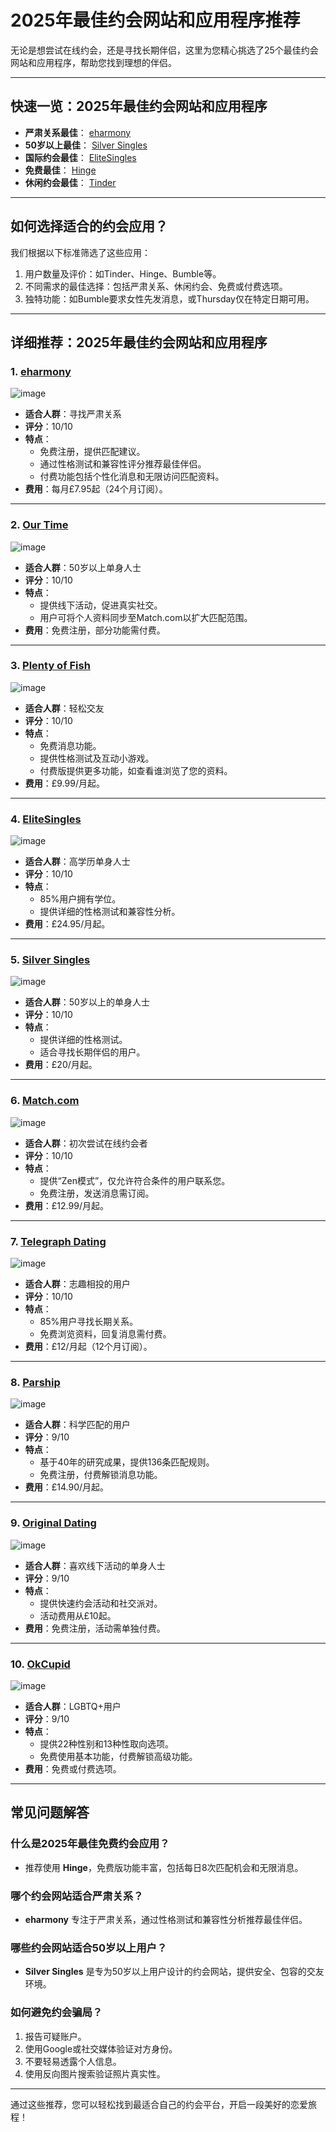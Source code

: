# 2025年最佳约会网站和应用程序推荐

无论是想尝试在线约会，还是寻找长期伴侣，这里为您精心挑选了25个最佳约会网站和应用程序，帮助您找到理想的伴侣。

---

## 快速一览：2025年最佳约会网站和应用程序

- **严肃关系最佳**： [eharmony](https://www.eharmony.co.uk/)
- **50岁以上最佳**： [Silver Singles](https://www.silversingles.com/)
- **国际约会最佳**： [EliteSingles](https://www.elitesingles.com/)
- **免费最佳**： [Hinge](https://hinge.co/)
- **休闲约会最佳**： [Tinder](https://www.gotinder.com/)

---

## 如何选择适合的约会应用？

我们根据以下标准筛选了这些应用：

1. 用户数量及评价：如Tinder、Hinge、Bumble等。
2. 不同需求的最佳选择：包括严肃关系、休闲约会、免费或付费选项。
3. 独特功能：如Bumble要求女性先发消息，或Thursday仅在特定日期可用。

---

## 详细推荐：2025年最佳约会网站和应用程序

### 1. [eharmony](https://www.eharmony.co.uk/)

![image](https://github.com/user-attachments/assets/b5254711-f704-411d-a34e-3675ad6b2d88)

- **适合人群**：寻找严肃关系
- **评分**：10/10  
- **特点**：
  - 免费注册，提供匹配建议。
  - 通过性格测试和兼容性评分推荐最佳伴侣。
  - 付费功能包括个性化消息和无限访问匹配资料。
- **费用**：每月£7.95起（24个月订阅）。

---

### 2. [Our Time](https://www.ourtime.co.uk/)

![image](https://github.com/user-attachments/assets/2b379b61-1bcd-4b7c-b3a3-e1cb6289f061)

- **适合人群**：50岁以上单身人士
- **评分**：10/10  
- **特点**：
  - 提供线下活动，促进真实社交。
  - 用户可将个人资料同步至Match.com以扩大匹配范围。
- **费用**：免费注册，部分功能需付费。

---

### 3. [Plenty of Fish](https://www.pof.com/)

![image](https://github.com/user-attachments/assets/0bac98a1-5faa-4d1e-bdfe-908d303241dd)

- **适合人群**：轻松交友
- **评分**：10/10  
- **特点**：
  - 免费消息功能。
  - 提供性格测试及互动小游戏。
  - 付费版提供更多功能，如查看谁浏览了您的资料。
- **费用**：£9.99/月起。

---

### 4. [EliteSingles](https://www.elitesingles.com/)

![image](https://github.com/user-attachments/assets/b85d552d-c692-469d-bfc0-1118f28fc772)

- **适合人群**：高学历单身人士
- **评分**：10/10  
- **特点**：
  - 85%用户拥有学位。
  - 提供详细的性格测试和兼容性分析。
- **费用**：£24.95/月起。

---

### 5. [Silver Singles](https://www.silversingles.com/)

![image](https://github.com/user-attachments/assets/e4eb2771-2d5b-42e9-bbfc-80e10310a49e)

- **适合人群**：50岁以上的单身人士
- **评分**：10/10  
- **特点**：
  - 提供详细的性格测试。
  - 适合寻找长期伴侣的用户。
- **费用**：£20/月起。

---

### 6. [Match.com](https://uk.match.com/)

![image](https://github.com/user-attachments/assets/c5e6345d-d3d5-4710-9d78-02252c0be311)

- **适合人群**：初次尝试在线约会者
- **评分**：10/10  
- **特点**：
  - 提供“Zen模式”，仅允许符合条件的用户联系您。
  - 免费注册，发送消息需订阅。
- **费用**：£12.99/月起。

---

### 7. [Telegraph Dating](https://dating.telegraph.co.uk/)

![image](https://github.com/user-attachments/assets/27ff0ccc-d4bc-4a08-bc52-ddd490b5dee7)

- **适合人群**：志趣相投的用户
- **评分**：10/10  
- **特点**：
  - 85%用户寻找长期关系。
  - 免费浏览资料，回复消息需付费。
- **费用**：£12/月起（12个月订阅）。

---

### 8. [Parship](https://uk.parship.com/)

![image](https://github.com/user-attachments/assets/7c19eda2-7f3b-42f8-a51c-32f0db8bd9a6)

- **适合人群**：科学匹配的用户
- **评分**：9/10  
- **特点**：
  - 基于40年的研究成果，提供136条匹配规则。
  - 免费注册，付费解锁消息功能。
- **费用**：£14.90/月起。

---

### 9. [Original Dating](https://www.originaldating.com/)

![image](https://github.com/user-attachments/assets/13313299-51d1-44ba-9940-9ff9512f74f2)

- **适合人群**：喜欢线下活动的单身人士
- **评分**：9/10  
- **特点**：
  - 提供快速约会活动和社交派对。
  - 活动费用从£10起。
- **费用**：免费注册，活动需单独付费。

---

### 10. [OkCupid](https://www.okcupid.com/)

![image](https://github.com/user-attachments/assets/b5477186-5897-49e1-b4e8-6d9cffd803ea)

- **适合人群**：LGBTQ+用户
- **评分**：9/10  
- **特点**：
  - 提供22种性别和13种性取向选项。
  - 免费使用基本功能，付费解锁高级功能。
- **费用**：免费或付费选项。

---

## 常见问题解答

### 什么是2025年最佳免费约会应用？
- 推荐使用 **Hinge**，免费版功能丰富，包括每日8次匹配机会和无限消息。

### 哪个约会网站适合严肃关系？
- **eharmony** 专注于严肃关系，通过性格测试和兼容性分析推荐最佳伴侣。

### 哪些约会网站适合50岁以上用户？
- **Silver Singles** 是专为50岁以上用户设计的约会网站，提供安全、包容的交友环境。

### 如何避免约会骗局？
1. 报告可疑账户。
2. 使用Google或社交媒体验证对方身份。
3. 不要轻易透露个人信息。
4. 使用反向图片搜索验证照片真实性。

---

通过这些推荐，您可以轻松找到最适合自己的约会平台，开启一段美好的恋爱旅程！
